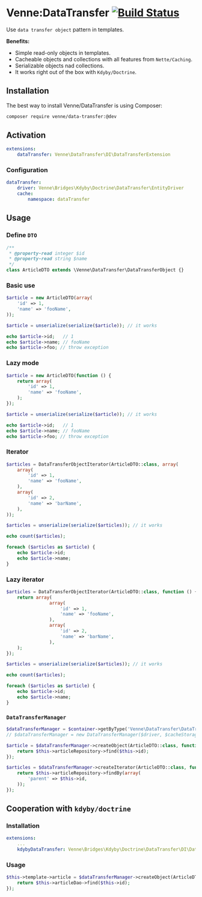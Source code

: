 # Venne:DataTransfer [![Build Status](https://secure.travis-ci.org/Venne/data-transfer.png)](http://travis-ci.org/Venne/data-transfer)

Use `data transfer object` pattern in templates.

**Benefits:**

- Simple read-only objects in templates.
- Cacheable objects and collections with all features from `Nette/Caching`.
- Serializable objects nad collections.
- It works right out of the box with `Kdyby/Doctrine`.


## Installation

The best way to install Venne/DataTransfer is using Composer:

```sh
composer require venne/data-transfer:@dev
```


## Activation

```yaml
extensions:
	dataTransfer: Venne\DataTransfer\DI\DataTransferExtension
```


### Configuration

```yaml
dataTransfer:
	driver: Venne\Bridges\Kdyby\Doctrine\DataTransfer\EntityDriver
	cache:
		namespace: dataTransfer
```


## Usage

### Define `DTO`

```php
/**
 * @property-read integer $id
 * @property-read string $name
 */
class ArticleDTO extends \Venne\DataTransfer\DataTransferObject {}
```


### Basic use

```php
$article = new ArticleDTO(array(
	'id' => 1,
	'name' => 'fooName',
));

$article = unserialize(serialize($article)); // it works

echo $article->id;   // 1
echo $article->name; // fooName
echo $article->foo; // throw exception
```


### Lazy mode

```php
$article = new ArticleDTO(function () {
	return array(
		'id' => 1,
		'name' => 'fooName',
	);
});

$article = unserialize(serialize($article)); // it works

echo $article->id;   // 1
echo $article->name; // fooName
echo $article->foo; // throw exception
```


### Iterator

```php
$articles = DataTransferObjectIterator(ArticleDTO::class, array(
	array(
		'id' => 1,
		'name' => 'fooName',
	),
	array(
		'id' => 2,
		'name' => 'barName',
	),
));

$articles = unserialize(serialize($articles)); // it works

echo count($articles);

foreach ($articles as $article) {
	echo $article->id;
	echo $article->name;
}
```


### Lazy iterator

```php
$articles = DataTransferObjectIterator(ArticleDTO::class, function () {
	return array(
				array(
					'id' => 1,
					'name' => 'fooName',
				),
				array(
					'id' => 2,
					'name' => 'barName',
				),
	);
});

$articles = unserialize(serialize($articles)); // it works

echo count($articles);

foreach ($articles as $article) {
	echo $article->id;
	echo $article->name;
}
```


### `DataTransferManager`

```php
$dataTransferManager = $container->getByType('Venne\DataTransfer\DataTransferManager');
// $dataTransferManager = new DataTransferManager($driver, $cacheStorage);
```

```php
$article = $dataTransferManager->createObject(ArticleDTO::class, function () {
	return $this->articleRepository->find($this->id);
});
```

```php
$articles = $dataTransferManager->createIterator(ArticleDTO::class, function () {
	return $this->articleRepository->findBy(array(
		'parent' => $this->id,
	));
});
```


## Cooperation with `kdyby/doctrine`

### Installation

```yaml
extensions:
	...
	kdybyDataTransfer: Venne\Bridges\Kdyby\Doctrine\DataTransfer\DI\DataTransferExtension
```


### Usage

```php
$this->template->article = $dataTransferManager->createObject(ArticleDTO::class, function () {
	return $this->articleDao->find($this->id);
});
```
